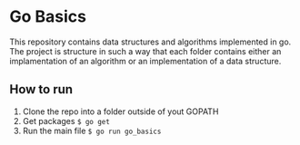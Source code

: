 # Go Basics

This repository contains data structures and algorithms implemented in go. The project is structure in such a way that each folder contains either an implamentation of an algorithm or an implementation of a data structure.

## How to run

1. Clone the repo into a folder outside of yout GOPATH
2. Get packages `$ go get`
3. Run the main file `$ go run go_basics`
